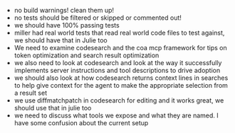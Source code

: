 * no build warnings! clean them up!
* no tests should be filtered or skipped or commented out!
* we should have 100% passing tests
* miller had real world tests that read real world code files to test against, we should have that in Julie too
* We need to examine codesearch and the coa mcp framework for tips on token optimization and search result optimization
* we also need to look at codesearch and look at the way it successfully implements server instructions and tool descriptions to drive adoption
* we should also look at how codesearch returns context lines in searches to help give context for the agent to make the appropriate selection from a result set
* we use diffmatchpatch in codesearch for editing and it works great, we should use that in julie too
* we need to discuss what tools we expose and what they are named. I have some confusion about the current setup